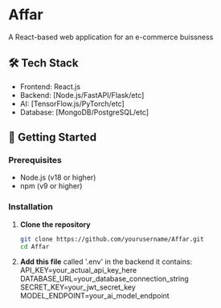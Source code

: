 # Affar



A React-based web application for an e-commerce buissness

## 🛠️ Tech Stack
- Frontend: React.js
- Backend: [Node.js/FastAPI/Flask/etc]
- AI: [TensorFlow.js/PyTorch/etc]
- Database: [MongoDB/PostgreSQL/etc]

## 🚀 Getting Started

### Prerequisites
- Node.js (v18 or higher)
- npm (v9 or higher)


### Installation

1. **Clone the repository**
   ```bash
   git clone https://github.com/yourusername/Affar.git
   cd Affar

1. **Add this file**
   called '.env' in the backend it contains:
      API_KEY=your_actual_api_key_here
      DATABASE_URL=your_database_connection_string
      SECRET_KEY=your_jwt_secret_key
      MODEL_ENDPOINT=your_ai_model_endpoint 
